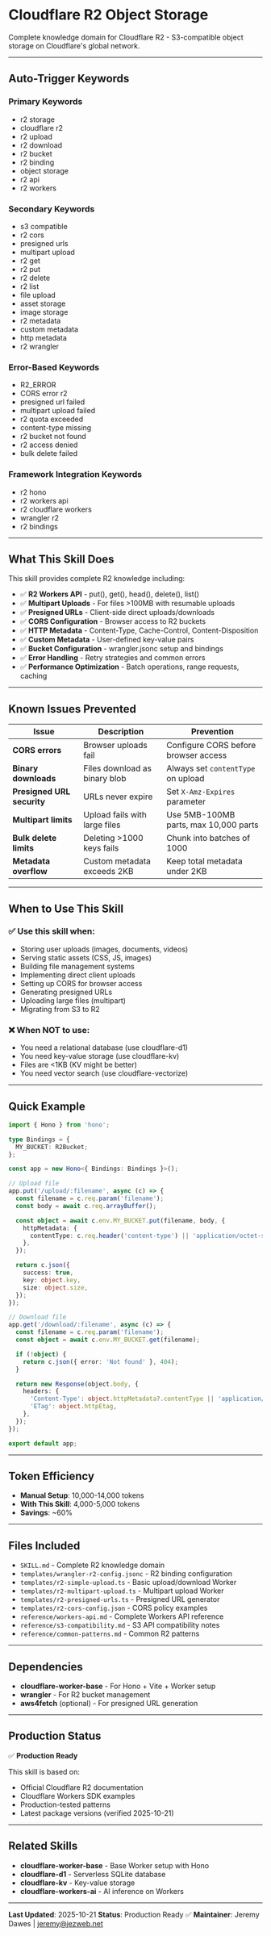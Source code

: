 # Cloudflare R2 Object Storage

Complete knowledge domain for Cloudflare R2 - S3-compatible object storage on Cloudflare's global network.

---

## Auto-Trigger Keywords

### Primary Keywords
- r2 storage
- cloudflare r2
- r2 upload
- r2 download
- r2 bucket
- r2 binding
- object storage
- r2 api
- r2 workers

### Secondary Keywords
- s3 compatible
- r2 cors
- presigned urls
- multipart upload
- r2 get
- r2 put
- r2 delete
- r2 list
- file upload
- asset storage
- image storage
- r2 metadata
- custom metadata
- http metadata
- r2 wrangler

### Error-Based Keywords
- R2_ERROR
- CORS error r2
- presigned url failed
- multipart upload failed
- r2 quota exceeded
- content-type missing
- r2 bucket not found
- r2 access denied
- bulk delete failed

### Framework Integration Keywords
- r2 hono
- r2 workers api
- r2 cloudflare workers
- wrangler r2
- r2 bindings

---

## What This Skill Does

This skill provides complete R2 knowledge including:

- ✅ **R2 Workers API** - put(), get(), head(), delete(), list()
- ✅ **Multipart Uploads** - For files >100MB with resumable uploads
- ✅ **Presigned URLs** - Client-side direct uploads/downloads
- ✅ **CORS Configuration** - Browser access to R2 buckets
- ✅ **HTTP Metadata** - Content-Type, Cache-Control, Content-Disposition
- ✅ **Custom Metadata** - User-defined key-value pairs
- ✅ **Bucket Configuration** - wrangler.jsonc setup and bindings
- ✅ **Error Handling** - Retry strategies and common errors
- ✅ **Performance Optimization** - Batch operations, range requests, caching

---

## Known Issues Prevented

| Issue | Description | Prevention |
|-------|-------------|------------|
| **CORS errors** | Browser uploads fail | Configure CORS before browser access |
| **Binary downloads** | Files download as binary blob | Always set `contentType` on upload |
| **Presigned URL security** | URLs never expire | Set `X-Amz-Expires` parameter |
| **Multipart limits** | Upload fails with large files | Use 5MB-100MB parts, max 10,000 parts |
| **Bulk delete limits** | Deleting >1000 keys fails | Chunk into batches of 1000 |
| **Metadata overflow** | Custom metadata exceeds 2KB | Keep total metadata under 2KB |

---

## When to Use This Skill

### ✅ Use this skill when:
- Storing user uploads (images, documents, videos)
- Serving static assets (CSS, JS, images)
- Building file management systems
- Implementing direct client uploads
- Setting up CORS for browser access
- Generating presigned URLs
- Uploading large files (multipart)
- Migrating from S3 to R2

### ❌ When NOT to use:
- You need a relational database (use cloudflare-d1)
- You need key-value storage (use cloudflare-kv)
- Files are <1KB (KV might be better)
- You need vector search (use cloudflare-vectorize)

---

## Quick Example

```typescript
import { Hono } from 'hono';

type Bindings = {
  MY_BUCKET: R2Bucket;
};

const app = new Hono<{ Bindings: Bindings }>();

// Upload file
app.put('/upload/:filename', async (c) => {
  const filename = c.req.param('filename');
  const body = await c.req.arrayBuffer();

  const object = await c.env.MY_BUCKET.put(filename, body, {
    httpMetadata: {
      contentType: c.req.header('content-type') || 'application/octet-stream',
    },
  });

  return c.json({
    success: true,
    key: object.key,
    size: object.size,
  });
});

// Download file
app.get('/download/:filename', async (c) => {
  const filename = c.req.param('filename');
  const object = await c.env.MY_BUCKET.get(filename);

  if (!object) {
    return c.json({ error: 'Not found' }, 404);
  }

  return new Response(object.body, {
    headers: {
      'Content-Type': object.httpMetadata?.contentType || 'application/octet-stream',
      'ETag': object.httpEtag,
    },
  });
});

export default app;
```

---

## Token Efficiency

- **Manual Setup**: 10,000-14,000 tokens
- **With This Skill**: 4,000-5,000 tokens
- **Savings**: ~60%

---

## Files Included

- `SKILL.md` - Complete R2 knowledge domain
- `templates/wrangler-r2-config.jsonc` - R2 binding configuration
- `templates/r2-simple-upload.ts` - Basic upload/download Worker
- `templates/r2-multipart-upload.ts` - Multipart upload Worker
- `templates/r2-presigned-urls.ts` - Presigned URL generator
- `templates/r2-cors-config.json` - CORS policy examples
- `reference/workers-api.md` - Complete Workers API reference
- `reference/s3-compatibility.md` - S3 API compatibility notes
- `reference/common-patterns.md` - Common R2 patterns

---

## Dependencies

- **cloudflare-worker-base** - For Hono + Vite + Worker setup
- **wrangler** - For R2 bucket management
- **aws4fetch** (optional) - For presigned URL generation

---

## Production Status

✅ **Production Ready**

This skill is based on:
- Official Cloudflare R2 documentation
- Cloudflare Workers SDK examples
- Production-tested patterns
- Latest package versions (verified 2025-10-21)

---

## Related Skills

- **cloudflare-worker-base** - Base Worker setup with Hono
- **cloudflare-d1** - Serverless SQLite database
- **cloudflare-kv** - Key-value storage
- **cloudflare-workers-ai** - AI inference on Workers

---

**Last Updated**: 2025-10-21
**Status**: Production Ready ✅
**Maintainer**: Jeremy Dawes | jeremy@jezweb.net
